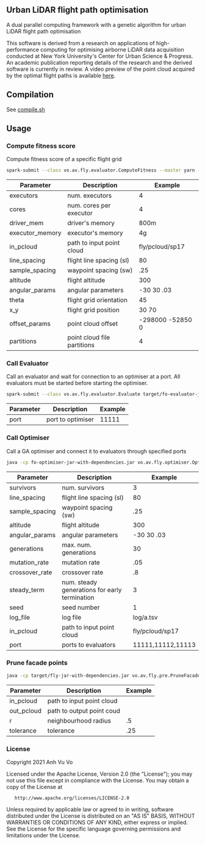 Urban LiDAR flight path optimisation
---
A dual parallel computing framework with a genetic algorithm for urban LiDAR flight path optimisation

This software is derived from a research on applications of high-performance computing for optimising airborne LiDAR data acquisition conducted at New York University's Center for Urban Science & Progress. An academic publication reporting details of the research and the derived software is currently in review. A video preview of the point cloud acquired by the optimal flight paths is available [here](https://youtu.be/xjaXgecgzbs).

## Compilation

See [compile.sh](compile.sh)

## Usage

### Compute fitness score

Compute fitness score of a specific flight grid

```bash
spark-submit --class vo.av.fly.evaluator.ComputeFitness --master yarn --deploy-mode client  --num-executors <executors> --executor-cores <cores> --driver-memory <driver_mem> --executor-memory <executor_mem> fo-evaluator-jar-with-dependencies.jar  -i <in_pcloud> -ls <line_spacing> -ss <sample_spacing> -alt <altitude> -agl <angular_params> -orientation <theta> -shift <x_y> -offset <offset_params> -p <partitions>
```

| Parameter | Description | Example |
|--|--|--|
| executors | num. executors | 4 |
| cores | num. cores per executor  | 4 |
| driver_mem | driver's memory  | 800m  |
| executor_memory | executor's memory | 4g |
| in_pcloud | path to input point cloud  | fly/pcloud/sp17 |
| line_spacing | flight line spacing (sl) | 80 |
| sample_spacing | waypoint spacing (sw)  | .25 |
| altitude | flight altitude | 300 |
| angular_params | angular parameters | -30 30 .03 |
| theta | flight grid orientation | 45 |
| x_y | flight grid position | 30 70 |
| offset_params | point cloud offset | -298000 -52850 0 |
| partitions | point cloud file partitions  | 4 |


### Call Evaluator

Call an evaluator and wait for connection to an optimiser at a port. All evaluators must be started before starting the optimiser.

```bash
spark-submit --class vo.av.fly.evaluator.Evaluate target/fo-evaluator-jar-with-dependencies.jar -port <port>
```

| Parameter | Description | Example |
|--|--|--|
| port | port to optimiser | 11111 |


### Call Optimiser

Call a GA optimiser and connect it to evaluators through specified ports

```bash
java -cp fo-optimiser-jar-with-dependencies.jar vo.av.fly.optimiser.Optimise -evaluator dummy -codec bitvector -population_size 64 -nr_survivors <survivors> -ls <line_spacing> -ss <sample_spacing> -alt <altitude> -agl <angular_params> -u -generations <generations> -mutation_rate <mutation_rate> -crossover_rate .8 -steady_fitness_termination <steady_term> -seed <seed> -log <log_file> -i <in_pcloud> -ports <ports>
```

| Parameter | Description | Example |
|--|--|--|
| survivors | num. survivors | 3 |
| line_spacing | flight line spacing (sl) | 80 |
| sample_spacing | waypoint spacing (sw)  | .25 |
| altitude | flight altitude | 300 |
| angular_params | angular parameters | -30 30 .03 |
| generations | max. num. generations | 30 |
| mutation_rate | mutation rate | .05 |
| crossover_rate | crossover rate | .8 |
| steady_term | num. steady generations for early termination | 3 |
| seed | seed number | 1 |
| log_file | log file | log/a.tsv |
| in_pcloud | path to input point cloud  | fly/pcloud/sp17 |
| port | ports to evaluators | 11111,11112,11113 |

### Prune facade points

```bash
java -cp target/fly-jar-with-dependencies.jar vo.av.fly.pre.PruneFacadePoints -i <in_pcloud> -o <out_pcloud> -r <radius> -tolerance <tolerance>
```

| Parameter | Description | Example |
|--|--|--|
| in_pcloud | path to input point cloud |  |
| out_pcloud | path to output point coud |  |
| r | neighbourhood radius | .5 |
| tolerance | tolerance | .25 |

### License

Copyright 2021 Anh Vu Vo
   
   Licensed under the Apache License, Version 2.0 (the "License");
   you may not use this file except in compliance with the License.
   You may obtain a copy of the License at

       http://www.apache.org/licenses/LICENSE-2.0

   Unless required by applicable law or agreed to in writing, software
   distributed under the License is distributed on an "AS IS" BASIS,
   WITHOUT WARRANTIES OR CONDITIONS OF ANY KIND, either express or implied.
   See the License for the specific language governing permissions and
   limitations under the License.
